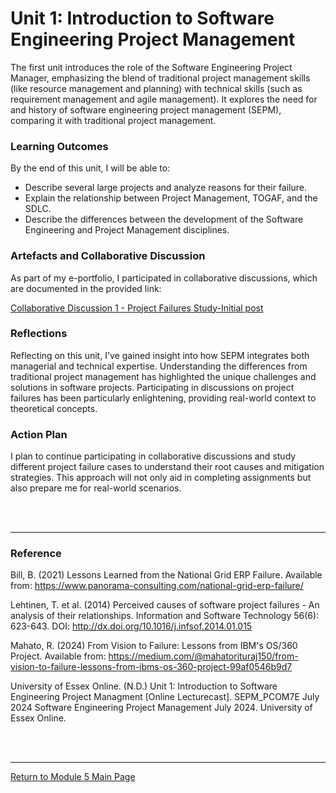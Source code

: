 # Unit 1: Introduction to Software Engineering Project Management

The first unit introduces the role of the Software Engineering Project Manager, emphasizing the blend of traditional project management skills (like resource management and planning) with technical skills (such as requirement management and agile management). 
It explores the need for and history of software engineering project management (SEPM), comparing it with traditional project management.

### Learning Outcomes
By the end of this unit, I will be able to:
 - Describe several large projects and analyze reasons for their failure.
 - Explain the relationship between Project Management, TOGAF, and the SDLC.
 - Describe the differences between the development of the Software Engineering and Project Management disciplines.

### Artefacts and Collaborative Discussion 
As part of my e-portfolio, I participated in collaborative discussions, which are documented in the provided link:

[Collaborative Discussion 1 - Project Failures Study-Initial post](SEPM_Unit01_Discussion.pdf)

### Reflections
Reflecting on this unit, I've gained insight into how SEPM integrates both managerial and technical expertise. 
Understanding the differences from traditional project management has highlighted the unique challenges and solutions in software projects. 
Participating in discussions on project failures has been particularly enlightening, providing real-world context to theoretical concepts.

### Action Plan
I plan to continue participating in collaborative discussions and study different project failure cases to understand their root causes and mitigation strategies. 
This approach will not only aid in completing assignments but also prepare me for real-world scenarios.

<br><br>

---

### Reference
Bill, B. (2021) Lessons Learned from the National Grid ERP Failure. Available from: https://www.panorama-consulting.com/national-grid-erp-failure/

Lehtinen, T. et al. (2014) Perceived causes of software project failures - An analysis of their relationships. Information and Software Technology 56(6): 623-643. DOI: http://dx.doi.org/10.1016/j.infsof.2014.01.015 

Mahato, R. (2024) From Vision to Failure: Lessons from IBM's OS/360 Project. Available from: https://medium.com/@mahatorituraj150/from-vision-to-failure-lessons-from-ibms-os-360-project-99af0546b9d7 

University of Essex Online. (N.D.) Unit 1: Introduction to Software Engineering Project Managment [Online Lecturecast]. SEPM_PCOM7E July 2024 Software Engineering Project Management July 2024. University of Essex Online.

<br><br>

--- 

[Return to Module 5 Main Page](SEPM_main.md)

